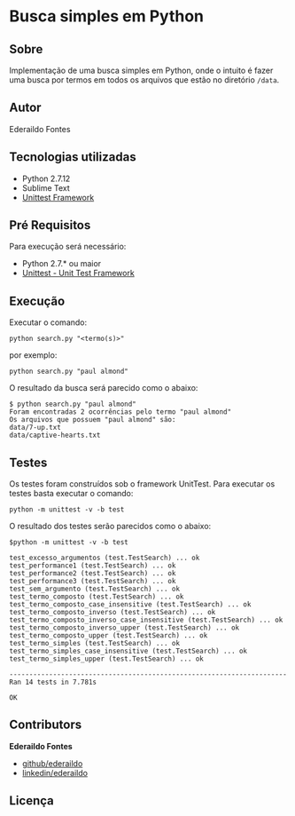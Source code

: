 
# Busca simples em Python

## Sobre

Implementação de uma busca simples em Python, onde o intuito é fazer uma busca por termos em todos os arquivos que estão no diretório `/data`.

## Autor

Ederaildo Fontes

## Tecnologias utilizadas

* Python 2.7.12
* Sublime Text
* [Unittest Framework](https://docs.python.org/3/library/unittest.html)

## Pré Requisitos

Para execução será necessário:

* Python 2.7.* ou maior
* [Unittest - Unit Test Framework](https://docs.python.org/3/library/unittest.html)

## Execução

Executar o comando:

```
python search.py "<termo(s)>"
```
por exemplo:

```
python search.py "paul almond"
```
O resultado da busca será parecido como o abaixo:

```
$ python search.py "paul almond"
Foram encontradas 2 ocorrências pelo termo "paul almond" 
Os arquivos que possuem "paul almond" são:
data/7-up.txt
data/captive-hearts.txt
```




## Testes

Os testes foram construídos sob o framework UnitTest. Para executar os testes basta executar o comando:

```
python -m unittest -v -b test
```
O resultado dos testes serão parecidos como o abaixo:

```
$python -m unittest -v -b test

test_excesso_argumentos (test.TestSearch) ... ok
test_performance1 (test.TestSearch) ... ok
test_performance2 (test.TestSearch) ... ok
test_performance3 (test.TestSearch) ... ok
test_sem_argumento (test.TestSearch) ... ok
test_termo_composto (test.TestSearch) ... ok
test_termo_composto_case_insensitive (test.TestSearch) ... ok
test_termo_composto_inverso (test.TestSearch) ... ok
test_termo_composto_inverso_case_insensitive (test.TestSearch) ... ok
test_termo_composto_inverso_upper (test.TestSearch) ... ok
test_termo_composto_upper (test.TestSearch) ... ok
test_termo_simples (test.TestSearch) ... ok
test_termo_simples_case_insensitive (test.TestSearch) ... ok
test_termo_simples_upper (test.TestSearch) ... ok

----------------------------------------------------------------------
Ran 14 tests in 7.781s

OK
```

## Contributors

**Ederaildo Fontes**

* [github/ederaildo](https://github.com/ederaildo)
* [linkedin/ederaildo](https://www.linkedin.com/in/ederaildo/)

## Licença